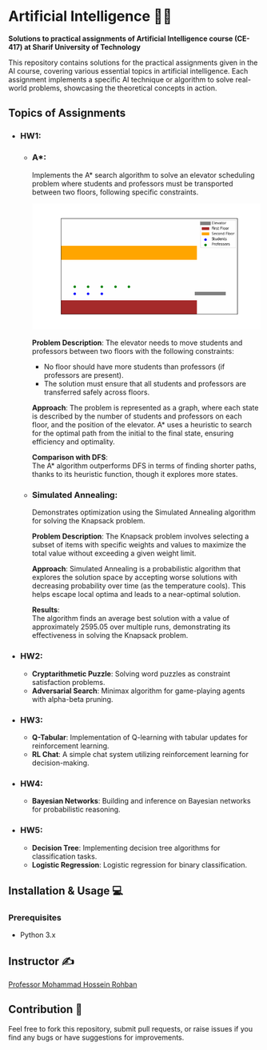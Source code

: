 # Artificial Intelligence 🤖🧠

**Solutions to practical assignments of Artificial Intelligence course (CE-417) at Sharif University of Technology**

This repository contains solutions for the practical assignments given in the AI course, covering various essential topics in artificial intelligence. Each assignment implements a specific AI technique or algorithm to solve real-world problems, showcasing the theoretical concepts in action.

## Topics of Assignments

* ### **HW1**:  
    * ### **A\***:
      Implements the A* search algorithm to solve an elevator scheduling problem where students and professors must be transported between two floors, following specific constraints.
    
      ![A* Algorithm GIF](a_star_algorithm.gif)
    
      **Problem Description**:
      The elevator needs to move students and professors between two floors with the following constraints:
      - No floor should have more students than professors (if professors are present).
      - The solution must ensure that all students and professors are transferred safely across floors.

      **Approach**:
      The problem is represented as a graph, where each state is described by the number of students and professors on each floor, and the position of the elevator. A* uses a heuristic to search for the optimal path from the initial to the final state, ensuring efficiency and optimality.
      
      **Comparison with DFS**:  
      The A* algorithm outperforms DFS in terms of finding shorter paths, thanks to its heuristic function, though it explores more states.

    * ### **Simulated Annealing**:
      Demonstrates optimization using the Simulated Annealing algorithm for solving the Knapsack problem.
    
      **Problem Description**:
      The Knapsack problem involves selecting a subset of items with specific weights and values to maximize the total value without exceeding a given weight limit.

      **Approach**:
      Simulated Annealing is a probabilistic algorithm that explores the solution space by accepting worse solutions with decreasing probability over time (as the temperature cools). This helps escape local optima and leads to a near-optimal solution.

      **Results**:  
      The algorithm finds an average best solution with a value of approximately 2595.05 over multiple runs, demonstrating its effectiveness in solving the Knapsack problem.

* ### **HW2**:  
    * **Cryptarithmetic Puzzle**: Solving word puzzles as constraint satisfaction problems.
    * **Adversarial Search**: Minimax algorithm for game-playing agents with alpha-beta pruning.
    
* ### **HW3**:  
    * **Q-Tabular**: Implementation of Q-learning with tabular updates for reinforcement learning.
    * **RL Chat**: A simple chat system utilizing reinforcement learning for decision-making.
    
* ### **HW4**:  
    * **Bayesian Networks**: Building and inference on Bayesian networks for probabilistic reasoning.
    
* ### **HW5**:  
    * **Decision Tree**: Implementing decision tree algorithms for classification tasks.
    * **Logistic Regression**: Logistic regression for binary classification.

## Installation & Usage 💻

### Prerequisites
- Python 3.x

## Instructor ✍
[Professor Mohammad Hossein Rohban](https://www.linkedin.com/in/mohammad-hossein-rohban-75567677/?originalSubdomain=ir)

## Contribution 👥
Feel free to fork this repository, submit pull requests, or raise issues if you find any bugs or have suggestions for improvements.

